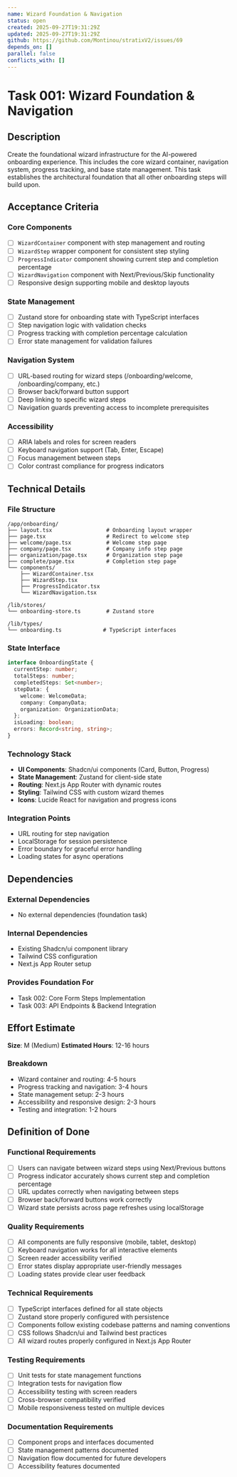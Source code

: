 ```yaml
---
name: Wizard Foundation & Navigation
status: open
created: 2025-09-27T19:31:29Z
updated: 2025-09-27T19:31:29Z
github: https://github.com/Montinou/stratixV2/issues/69
depends_on: []
parallel: false
conflicts_with: []
---
```


# Task 001: Wizard Foundation & Navigation

## Description

Create the foundational wizard infrastructure for the AI-powered onboarding experience. This includes the core wizard container, navigation system, progress tracking, and base state management. This task establishes the architectural foundation that all other onboarding steps will build upon.

## Acceptance Criteria

### Core Components
- [ ] `WizardContainer` component with step management and routing
- [ ] `WizardStep` wrapper component for consistent step styling
- [ ] `ProgressIndicator` component showing current step and completion percentage
- [ ] `WizardNavigation` component with Next/Previous/Skip functionality
- [ ] Responsive design supporting mobile and desktop layouts

### State Management
- [ ] Zustand store for onboarding state with TypeScript interfaces
- [ ] Step navigation logic with validation checks
- [ ] Progress tracking with completion percentage calculation
- [ ] Error state management for validation failures

### Navigation System
- [ ] URL-based routing for wizard steps (/onboarding/welcome, /onboarding/company, etc.)
- [ ] Browser back/forward button support
- [ ] Deep linking to specific wizard steps
- [ ] Navigation guards preventing access to incomplete prerequisites

### Accessibility
- [ ] ARIA labels and roles for screen readers
- [ ] Keyboard navigation support (Tab, Enter, Escape)
- [ ] Focus management between steps
- [ ] Color contrast compliance for progress indicators

## Technical Details

### File Structure
```
/app/onboarding/
├── layout.tsx                 # Onboarding layout wrapper
├── page.tsx                   # Redirect to welcome step
├── welcome/page.tsx           # Welcome step page
├── company/page.tsx           # Company info step page
├── organization/page.tsx      # Organization step page
├── complete/page.tsx          # Completion step page
└── components/
    ├── WizardContainer.tsx
    ├── WizardStep.tsx
    ├── ProgressIndicator.tsx
    └── WizardNavigation.tsx

/lib/stores/
└── onboarding-store.ts        # Zustand store

/lib/types/
└── onboarding.ts             # TypeScript interfaces
```

### State Interface
```typescript
interface OnboardingState {
  currentStep: number;
  totalSteps: number;
  completedSteps: Set<number>;
  stepData: {
    welcome: WelcomeData;
    company: CompanyData;
    organization: OrganizationData;
  };
  isLoading: boolean;
  errors: Record<string, string>;
}
```

### Technology Stack
- **UI Components**: Shadcn/ui components (Card, Button, Progress)
- **State Management**: Zustand for client-side state
- **Routing**: Next.js App Router with dynamic routes
- **Styling**: Tailwind CSS with custom wizard themes
- **Icons**: Lucide React for navigation and progress icons

### Integration Points
- URL routing for step navigation
- LocalStorage for session persistence
- Error boundary for graceful error handling
- Loading states for async operations

## Dependencies

### External Dependencies
- No external dependencies (foundation task)

### Internal Dependencies
- Existing Shadcn/ui component library
- Tailwind CSS configuration
- Next.js App Router setup

### Provides Foundation For
- Task 002: Core Form Steps Implementation
- Task 003: API Endpoints & Backend Integration

## Effort Estimate

**Size**: M (Medium)
**Estimated Hours**: 12-16 hours

### Breakdown
- Wizard container and routing: 4-5 hours
- Progress tracking and navigation: 3-4 hours
- State management setup: 2-3 hours
- Accessibility and responsive design: 2-3 hours
- Testing and integration: 1-2 hours

## Definition of Done

### Functional Requirements
- [ ] Users can navigate between wizard steps using Next/Previous buttons
- [ ] Progress indicator accurately shows current step and completion percentage
- [ ] URL updates correctly when navigating between steps
- [ ] Browser back/forward buttons work correctly
- [ ] Wizard state persists across page refreshes using localStorage

### Quality Requirements
- [ ] All components are fully responsive (mobile, tablet, desktop)
- [ ] Keyboard navigation works for all interactive elements
- [ ] Screen reader accessibility verified
- [ ] Error states display appropriate user-friendly messages
- [ ] Loading states provide clear user feedback

### Technical Requirements
- [ ] TypeScript interfaces defined for all state objects
- [ ] Zustand store properly configured with persistence
- [ ] Components follow existing codebase patterns and naming conventions
- [ ] CSS follows Shadcn/ui and Tailwind best practices
- [ ] All wizard routes properly configured in Next.js App Router

### Testing Requirements
- [ ] Unit tests for state management functions
- [ ] Integration tests for navigation flow
- [ ] Accessibility testing with screen readers
- [ ] Cross-browser compatibility verified
- [ ] Mobile responsiveness tested on multiple devices

### Documentation Requirements
- [ ] Component props and interfaces documented
- [ ] State management patterns documented
- [ ] Navigation flow documented for future developers
- [ ] Accessibility features documented